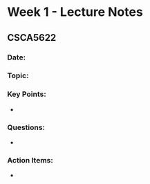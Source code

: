 # Week 1 - Lecture Notes

## CSCA5622

### Date: 

### Topic: 

### Key Points:
- 

### Questions:
- 

### Action Items:
- 
